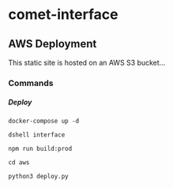 # comet-interface


## AWS Deployment

This static site is hosted on an AWS S3 bucket...


### Commands


##### Deploy

`docker-compose up -d`

`dshell interface`

`npm run build:prod`

`cd aws`

`python3 deploy.py`
